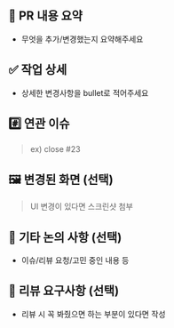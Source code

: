 ## 📝 PR 내용 요약

- 무엇을 추가/변경했는지 요약해주세요

## ✅ 작업 상세

- 상세한 변경사항을 bullet로 적어주세요

## #️⃣ 연관 이슈

> ex) close #23

## 🖼️ 변경된 화면 (선택)

> UI 변경이 있다면 스크린샷 첨부

## 💬 기타 논의 사항 (선택)

- 이슈/리뷰 요청/고민 중인 내용 등

## 💬 리뷰 요구사항 (선택)

- 리뷰 시 꼭 봐줬으면 하는 부분이 있다면 작성
